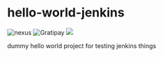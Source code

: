 # hello-world-jenkins

<p>
<img src="https://badges.conductor.com/nexus/v/http/nexus-write.battery-park.conductor.com/releases/conductor-test/hello-world-jenkins.svg" alt="nexus">

<img src="http://52.201.255.146/nexus/v/http/nexus-write.battery-park.conductor.com/releases/conductor-test/hello-world-jenkins.svg" alt="Gratipay">

<img src="http://thenewcode.com/assets/images/thumbnails/homer-simpson.svg">

</p>

dummy hello world project for testing jenkins things
